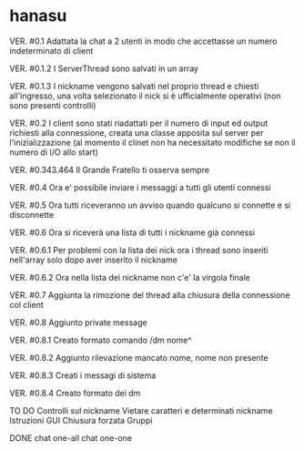 # hanasu
VER. #0.1
Adattata la chat a 2 utenti in modo che accettasse un numero indeterminato di client

VER. #0.1.2
I ServerThread sono salvati in un array

VER. #0.1.3
I nickname vengono salvati nel proprio thread e chiesti all'ingresso, una volta selezionato il nick si è ufficialmente operativi (non sono presenti controlli)

VER. #0.2
I client sono stati riadattati per il numero di input ed output richiesti alla connessione, creata una classe apposita sul server per l'inizializzazione
(al momento il clinet non ha necessitato modifiche se non il numero di I/O allo start)

VER. #0.343.464
Il Grande Fratello ti osserva sempre

VER. #0.4
Ora e' possibile inviare i messaggi a tutti gli utenti connessi

VER. #0.5
Ora tutti riceveranno un avviso quando qualcuno si connette e si disconnette

VER. #0.6
Ora si riceverà una lista di tutti i nickname già connessi

VER. #0.6.1
Per problemi con la lista dei nick ora i thread sono inseriti nell'array solo dopo aver inserito il nickname

VER. #0.6.2
Ora nella lista dei nickname non c'e' la virgola finale

VER. #0.7
Aggiunta la rimozione del thread alla chiusura della connessione col client

VER. #0.8
Aggiunto private message

VER. #0.8.1
Creato formato comando /dm nome^

VER. #0.8.2
Aggiunto rilevazione mancato nome, nome non presente

VER. #0.8.3
Creati i messagi di sistema

VER. #0.8.4
Creato formato dei dm

TO DO
Controlli sul nickname
Vietare caratteri e determinati nickname
Istruzioni
GUI
Chiusura forzata
Gruppi

DONE
chat one-all
chat one-one
